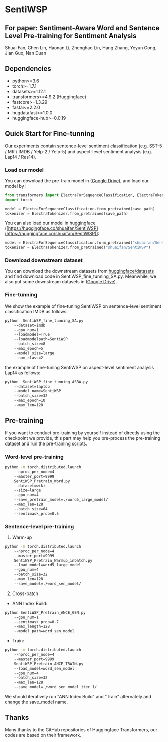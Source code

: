# SentiWSP
## For paper: Sentiment-Aware Word and Sentence Level Pre-training for Sentiment Analysis
Shuai Fan, Chen Lin, Haonan Li, Zhenghao Lin, Hang Zhang, Yeyun Gong, Jian Guo, Nan Duan

## Dependencies
- python>=3.6
- torch>=1.7.1
- datasets>=1.12.1
- transformers>=4.9.2 (Huggingface)
- fastcore>=1.3.29
- fastai<=2.2.0
- hugdatafast>=1.0.0
- huggingface-hub>=0.0.19

## Quick Start for Fine-tunning
Our experiments contain sentence-level sentiment classification (e.g. SST-5 / MR / IMDB / Yelp-2 / Yelp-5) and aspect-level sentiment analysis (e.g. Lap14 / Res14). 
### Load our model
You can download the pre-train model in ([Google Drive](https://drive.google.com/drive/folders/1Azx30v2TdenuziOZB_ob3UfniO0yoLqa?usp=sharing)), and load our model by :
```python
from transformers import ElectraForSequenceClassification, ElectraTokenizer
import torch

model = ElectraForSequenceClassification.from_pretrained(save_path)
tokenizer = ElectraTokenizer.from_pretrained(save_path)
```
You can also load our model in huggingface ([https://huggingface.co/shuaifan/SentiWSP](https://huggingface.co/shuaifan/SentiWSP)):
```python
model = ElectraForSequenceClassification.form_pretrained("shuaifan/SentiWSP")
tokenizer = ElectraTokenizer.from_pretrained("shuaifan/SentiWSP")
```

### Download downstream dataset
You can download the downstream datasets from [huggingface/datasets](https://github.com/huggingface/datasets) and find download code in SentiWSP_fine_tunning_SA.py. Meanwhile, we also put some downstream datasets in ([Google Drive](https://drive.google.com/drive/folders/1Azx30v2TdenuziOZB_ob3UfniO0yoLqa?usp=sharing)).

### Fine-tunning  
We show the example of fine-tuning SentiWSP on sentence-level sentiment classification IMDB as follows:
```bash
python  SentiWSP_fine_tunning_SA.py
	--dataset=imdb 
	--gpu_num=1 
	--loadmodel=True 
	--loadmodelpath=SentiWSP 
	--batch_size=8 
	--max_epoch=5 
	--model_size=large 
	--num_class=2
```
the example of fine-tuning SentiWSP on aspect-level sentiment analysis Lap14 as follows:
```bash
python  SentiWSP_fine_tunning_ASBA.py
	--dataset=laptop 
	--model_name=SentiWSP
	--batch_size=32
	--max_epoch=10 
	--max_len=128 
```
## Pre-training
If you want to conduct pre-training by yourself instead of directly using the checkpoint we provide, this part may help you pre-process the pre-training dataset and run the pre-training scripts.

### Word-level pre-training

```bash
python -m torch.distributed.launch 
	--nproc_per_node=4 
	--master_port=9999 
	SentiWSP_Pretrain_Word.py 
	--dataset=wiki 
	--size=large 
	--gpu_num=4 
	--save_pretrain_model=./word5_large_model/ 
	--max_len=128 
	--batch_size=64 
	--sentimask_prob=0.5
```
### Sentence-level pre-training
1. Warm-up
```bash
python -m torch.distributed.launch 
	--nproc_per_node=4 
	--master_port=9999
	SentiWSP_Pretrain_Warmup_inbatch.py
	--load_model=word5_large_model
	--gpu_num=4
	--batch_size=32
	--max_len=128
	--save_model=./word_sen_model/ 
```
2. Cross-batch
- ANN Index Build:
```bash
python SentiWSP_Pretrain_ANCE_GEN.py
	--gpu_num=1 
	--sentimask_prob=0.7 
	--max_length=128 
	--model_path=word_sen_model 
```
- Train:
```bash
python -m torch.distributed.launch 
	--nproc_per_node=4 
	--master_port=9999
	SentiWSP_Pretrain_ANCE_TRAIN.py
	--load_model=word_sen_model
	--gpu_num=4
	--batch_size=32
	--max_len=128
	--save_model=./word_sen_model_iter_1/ 
```
We should iteratively run "ANN Index Build" and "Train" alternately and change the save_model name.


## Thanks
Many thanks to the GitHub repositories of Huggingface Transformers, our codes are based on their framework.
